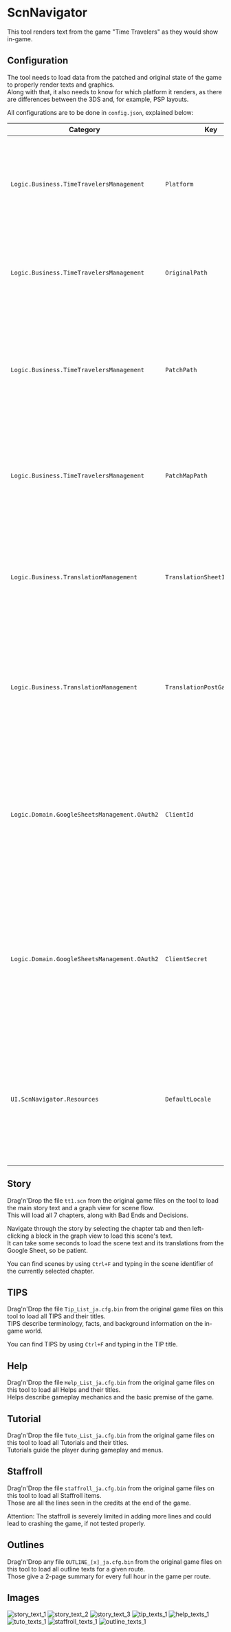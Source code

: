 # ScnNavigator
This tool renders text from the game "Time Travelers" as they would show in-game.

## Configuration

The tool needs to load data from the patched and original state of the game to properly render texts and graphics.<br>
Along with that, it also needs to know for which platform it renders, as there are differences between the 3DS and, for example, PSP layouts.

All configurations are to be done in `config.json`, explained below:

|Category|Key|Description|
|--|--|--|
|`Logic.Business.TimeTravelersManagement`|`Platform`|Can either be `Ctr` or `Psp` to denote the platform to render for. Only `Ctr` is fully supported, with partial support for `Psp`.|
|`Logic.Business.TimeTravelersManagement`|`OriginalPath`|The absolute folder path to a fully extracted and complete tt1.cpk of the unmodified files from the game.|
|`Logic.Business.TimeTravelersManagement`|`PatchPath`|The absolute folder path to a fully extracted and complete tt1.cpk of the modified files from the game. May only contain a subset of the files from `OriginalPath`.|
|`Logic.Business.TimeTravelersManagement`|`PatchMapPath`|The file path, relative to ScnNavigator, that contains a mapping of font characters. The same mapping used in [FontPatcher](https://github.com/Time-Travelers-Translation/FontPatcher).|
|`Logic.Business.TranslationManagement`|`TranslationSheetId`|The ID of the Google Sheet to request translations from and persist translations to. Read [here](https://stackoverflow.com/questions/36061433/how-do-i-locate-a-google-spreadsheet-id) to learn how to retrieve the ID from your Google Sheet.|
|`Logic.Business.TranslationManagement`|`TranslationPostGameSheetId`|The ID of the Google Sheet to request translations from and persist post-game translations to. Read [here](https://stackoverflow.com/questions/36061433/how-do-i-locate-a-google-spreadsheet-id) to learn how to retrieve the ID from your Google Sheet.|
|`Logic.Domain.GoogleSheetsManagement.OAuth2`|`ClientId`|The Client ID of an OAuth2 authentication pair to request data from and send data to Google Sheets via the API. Read [here](https://developers.google.com/identity/protocols/oauth2) to learn about the Google API and creating OAuth2 credentials.|
|`Logic.Domain.GoogleSheetsManagement.OAuth2`|`ClientSecret`|The Client Secret of an OAuth2 authentication pair to request data from and send data to Google Sheets via the API. Read [here](https://developers.google.com/identity/protocols/oauth2) to learn about the Google API and creating OAuth2 credentials.|
|`UI.ScnNavigator.Resources`|`DefaultLocale`|The default langauge for app-specific texts and descriptions as an Alpha-2 (ISO 639-1) code. You can add new languages by adding a new json for the language, based on `en.json`.|

## Story

Drag'n'Drop the file `tt1.scn` from the original game files on the tool to load the main story text and a graph view for scene flow.<br>
This will load all 7 chapters, along with Bad Ends and Decisions.

Navigate through the story by selecting the chapter tab and then left-clicking a block in the graph view to load this scene's text.<br>
It can take some seconds to load the scene text and its translations from the Google Sheet, so be patient.

You can find scenes by using `Ctrl+F` and typing in the scene identifier of the currently selected chapter.

## TIPS

Drag'n'Drop the file `Tip_List_ja.cfg.bin` from the original game files on this tool to load all TIPS and their titles.<br>
TIPS describe terminology, facts, and background information on the in-game world.

You can find TIPS by using `Ctrl+F` and typing in the TIP title.

## Help

Drag'n'Drop the file `Help_List_ja.cfg.bin` from the original game files on this tool to load all Helps and their titles.<br>
Helps describe gameplay mechanics and the basic premise of the game.

## Tutorial

Drag'n'Drop the file `Tuto_List_ja.cfg.bin` from the original game files on this tool to load all Tutorials and their titles.<br>
Tutorials guide the player during gameplay and menus.

## Staffroll

Drag'n'Drop the file `staffroll_ja.cfg.bin` from the original game files on this tool to load all Staffroll items.<br>
Those are all the lines seen in the credits at the end of the game.

Attention: The staffroll is severely limited in adding more lines and could lead to crashing the game, if not tested properly.

## Outlines

Drag'n'Drop any file `OUTLINE_[x]_ja.cfg.bin` from the original game files on this tool to load all outline texts for a given route.<br>
Those give a 2-page summary for every full hour in the game per route.

## Images

![story_text_1](https://github.com/user-attachments/assets/b799fa60-b228-488c-97c8-e7567695572d)
![story_text_2](https://github.com/user-attachments/assets/8a0d048f-d8e9-4446-b691-f0b501d98fcb)
![story_text_3](https://github.com/user-attachments/assets/67792476-106f-4e23-a1e3-abe279cc8fb1)
![tip_texts_1](https://github.com/user-attachments/assets/7b39660a-32c3-4fae-b69a-7ced5f081fd9)
![help_texts_1](https://github.com/user-attachments/assets/f29e3c4c-0aa5-4697-b7cb-25f4557b3ee2)
![tuto_texts_1](https://github.com/user-attachments/assets/28c04a4e-3c6a-44e1-8788-73646c15c6d8)
![staffroll_texts_1](https://github.com/user-attachments/assets/7f401dee-1b42-4008-99d1-bee351a38932)
![outline_texts_1](https://github.com/user-attachments/assets/9b19610f-3036-43b8-93ba-fda6d48595ac)
